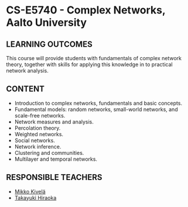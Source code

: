 # CS-E5740 - Complex Networks, Aalto University

## LEARNING OUTCOMES
This course will provide students with fundamentals of complex network theory, together with skills for applying this knowledge in to practical network analysis.

## CONTENT
* Introduction to complex networks, fundamentals and basic concepts. 
* Fundamental models: random networks, small-world networks, and scale-free networks. 
* Network measures and analysis. 
* Percolation theory. 
* Weighted networks. 
* Social networks. 
* Network inference. 
* Clustering and communities.
* Multilayer and temporal networks.

## RESPONSIBLE TEACHERS
- [Mikko Kivelä](http://www.mkivela.com)
- [Takayuki Hiraoka](https://sites.google.com/view/takayukihiraoka/home)






